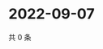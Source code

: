 # 2022-09-07

共 0 条

<!-- BEGIN WEIBO -->
<!-- 最后更新时间 Wed Sep 07 2022 05:15:39 GMT+0800 (China Standard Time) -->

<!-- END WEIBO -->
